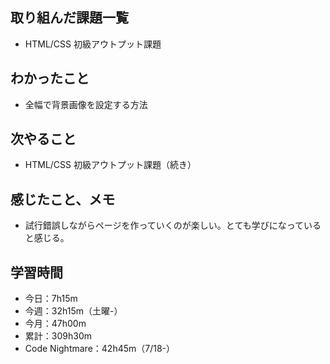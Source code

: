 ## 取り組んだ課題一覧
- HTML/CSS 初級アウトプット課題
## わかったこと
- 全幅で背景画像を設定する方法
## 次やること
- HTML/CSS 初級アウトプット課題（続き）
## 感じたこと、メモ
- 試行錯誤しながらページを作っていくのが楽しい。とても学びになっていると感じる。
## 学習時間
- 今日：7h15m
- 今週：32h15m（土曜-）
- 今月：47h00m
- 累計：309h30m
- Code Nightmare：42h45m（7/18-）
